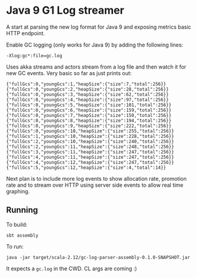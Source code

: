 # Java 9 G1 Log streamer

A start at parsing the new log format for Java 9 and exposing metrics 
basic HTTP endpoint.

Enable GC logging (only works for Java 9) by adding the following lines:

```
-Xlog:gc*:file=gc.log

```

Uses akka streams and actors stream from a log file and then watch it for new GC events. Very basic so far as just prints out:

```
{"fullGcs":0,"youngGcs":1,"heapSize":{"size":7,"total":256}}
{"fullGcs":0,"youngGcs":2,"heapSize":{"size":28,"total":256}}
{"fullGcs":0,"youngGcs":3,"heapSize":{"size":62,"total":256}}
{"fullGcs":0,"youngGcs":4,"heapSize":{"size":97,"total":256}}
{"fullGcs":0,"youngGcs":5,"heapSize":{"size":101,"total":256}}
{"fullGcs":0,"youngGcs":6,"heapSize":{"size":159,"total":256}}
{"fullGcs":0,"youngGcs":7,"heapSize":{"size":150,"total":256}}
{"fullGcs":0,"youngGcs":8,"heapSize":{"size":194,"total":256}}
{"fullGcs":0,"youngGcs":9,"heapSize":{"size":222,"total":256}}
{"fullGcs":0,"youngGcs":10,"heapSize":{"size":255,"total":256}}
{"fullGcs":1,"youngGcs":10,"heapSize":{"size":228,"total":256}}
{"fullGcs":2,"youngGcs":10,"heapSize":{"size":240,"total":256}}
{"fullGcs":2,"youngGcs":11,"heapSize":{"size":248,"total":256}}
{"fullGcs":3,"youngGcs":11,"heapSize":{"size":247,"total":256}}
{"fullGcs":4,"youngGcs":11,"heapSize":{"size":247,"total":256}}
{"fullGcs":4,"youngGcs":12,"heapSize":{"size":247,"total":256}}
{"fullGcs":5,"youngGcs":12,"heapSize":{"size":4,"total":14}}
```

Next plan is to include more log events to show allocation rate, promotion rate and to stream over HTTP using server side events
to allow real time graphing.

## Running

To build:

```
sbt assembly
```

To run:

```
java -jar target/scala-2.12/gc-log-parser-assembly-0.1.0-SNAPSHOT.jar
```

It expects a `gc.log` in the CWD. CL args are coming :)


